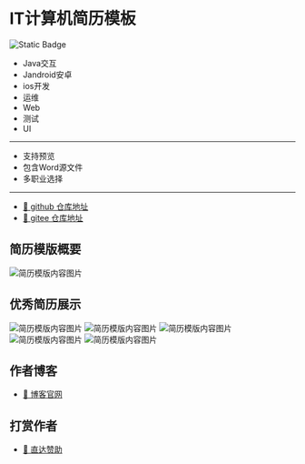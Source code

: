 # IT计算机简历模板

<img alt="Static Badge" src="https://img.shields.io/badge/%E4%BD%9C%E8%80%85-%E4%B8%80%E6%9D%A1%E6%87%92%E7%BE%8A%E7%BE%8A-%233366ff">

* Java交互
* Jandroid安卓
* ios开发
* 运维
* Web
* 测试
* UI

---

* 支持预览
* 包含Word源文件
* 多职业选择

---

- [🔰 github 仓库地址](https://github.com/ytlyy1773/curriculum-vitae.git)
- [🔰 gitee 仓库地址](https://gitee.com/ytlyy1773/curriculum-vitae.git)

## 简历模版概要

![简历模版内容图片](./show_image/icon.png)

## 优秀简历展示

![简历模版内容图片](./show_image/show_001.png)
![简历模版内容图片](./show_image/show_002.png)
![简历模版内容图片](./show_image/show_003.png)
![简历模版内容图片](./show_image/show_004.png)
![简历模版内容图片](./show_image/show_005.png)

## 作者博客

- [🚗 博客官网](https://www.jwblog.cn/)

## 打赏作者

- [🚗 直达赞助](https://www.jwblog.cn/oneself/contactInformation.html)
